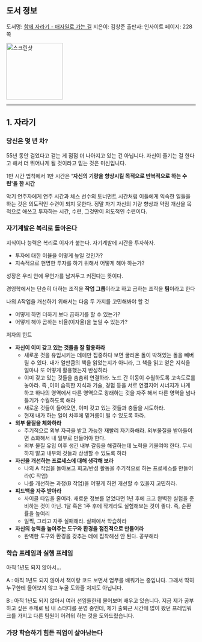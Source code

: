 ## 도서 정보
도서명: [함께 자라기 - 애자일로 가는 길](http://www.yes24.com/Product/Goods/67350256?OzSrank=1)
지은이: 김창준
출판사: 인사이트
페이지: 228쪽

<img width="150" alt="스크린샷" src="http://image.yes24.com/goods/67350256/XL">

___

## 1. 자라기

### 당신은 몇 년 차?
55년 동안 걸었다고 걷는 게 점점 더 나아지고 있는 건 아닙니다. 자신이 즐기는 걸 한다고 해서 더 뛰어나게 될 것이라고 믿는 것은 미신입니다.

1만 시간 법칙에서 1만 시간은 **'자신의 기량을 향상시킬 목적으로 반복적으로 하는 수련'을 한 시간**

악기 연주자에게 연주 시간과 체스 선수의 토너먼트 시간처럼 이들에게 익숙한 일들을 하는 것은 의도적인 수련이 되지 못한다. 정말 자기 자신의 기량 향상과 약점 개선을 목적으로 애쓰고 투자하는 시간, 수련, 그것만이 의도적인 수련이다.

### 자기계발은 복리로 돌아온다

지식이나 능력은 복리로 이자가 붙는다. 자기계발에 시간을 투자하자.
- 투자에 대한 이율을 어떻게 높일 것인가?
- 지속적으로 현명한 투자를 하기 위해서 어떻게 해야 하는가?

성장은 우리 안에 무언가를 남겨두고 커진다는 뜻이다.

경영학에서는 단순히 더하는 조직을 **작업 그룹**이라고 하고 곱하는 조직을 **팀**이라고 한다

나의 A작업을 개선하기 위해서는 다음 두 가지를 고민해봐야 할 것
- 어떻게 하면 더하기 보다 곱하기를 할 수 있는가?
- 어떻게 해야 곱하는 비율(이자율)을 높일 수 있는가?

저자의 힌트
- **자신이 이미 갖고 있는 것들을 잘 활용하라**
    - 새로운 것을 유입시키는 데에만 집중하다 보면 굴러온 돌이 박혀있는 돌을 빼버릴 수 있다. 내가 얼만큼의 책을 읽었는지가 아니라, 그 책을 읽고 얻은 지식을 얼마나 또 어떻게 활용했는지 반성하라
    - 이미 갖고 있는 것들을 촘촘히 연결하라. 노드 간 이동이 수월하도록 고속도로를 놓아라. 즉 ,이미 습득한 지식과 기술, 경험 등을 서로 연결지어 시너지가 나게 하고 하나의 영역에서 다른 영역으로 왕래하는 것을 자주 해서 다른 영역을 넘나들기가 수월하도록 해라
    - 새로운 것들이 들어오면, 이미 갖고 있는 것들과 충돌을 시도하라.
    - 현재 내가 하는 일이 차후에 밑거름이 될 수 있도록 하라.
- **외부 물질을 체화하라**
    - 주기적으로 외부 자극을 받고 가능한 재빨리 자기화해라. 외부물질을 받아들이면 소화해서 내 일부로 만들어야 한다.
    - 외부 물질 유입 이후 생긴 내부 갈등을 해결하는데 노력을 기울여야 한다. 무시하지 말고 내부의 것들과 상생할 수 있도록 하라
- **자신을 개선하는 프로세스에 대해 생각해 보라**
    - 나의 A 작업을 돌아보고 회고/반성 활동을 주기적으로 하는 프로세스를 만들어라(C 작업)
    - 나를 개선하는 과정(B 작업)을 어떻게 하면 개선할 수 있을지 고민하라.
- **피드백을 자주 받아라**
    - 사이클 타임을 줄여라. 새로운 정보를 얻었다면 1년 후에 크고 완벽한 실험을 준비하는 것이 아닌. 1달 혹은 1주 후에 작게라도 실험해보는 것이 좋다. 즉, 순환률을 높여리
    - 일찍, 그리고 자주 실패해라. 실패에서 학습하라
- **자신의 능력을 높여주는 도구와 환경을 점진적으로 만들어라**
    - 완벽한 도구와 환경을 갖추는 데에 집착해선 안 된다. 공부해라

### 학습 프레임과 실행 프레임
아직 1년도 되지 않아서...

A : 아직 1년도 되지 않아서 책이랑 코드 보면서 업무를 배워가는 중입니다. 그래서 딱히 누구한테 물어보지 않고 누굴 도와줄 처지도 아닙니다.

B : 아직 1년도 되지 않아서 여러 선임들한테 물어보며 배우고 있습니다. 지금 제가 공부하고 싶은 주제로 팀 내 스터디를 운영 중인데, 제가 출퇴근 시간에 많이 봤던 프레임워크를 가지고 다른 팀원이 어려워 하는 것을 도와드렸습니다.

### 가장 학습하기 힘든 직업이 살아남는다
